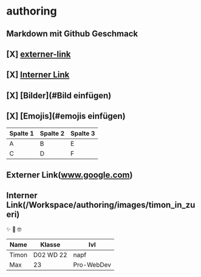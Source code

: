 # authoring
## Markdown mit Github Geschmack
## [X] [**externer-link**](#externer-link)
## [X] [**Interner Link**](#interner-link)
## [X] [**Bilder**](#Bild einfügen)
## [X] [**Emojis**](#emojis einfügen)

Spalte 1|Spalte 2|Spalte 3
--------|--------|--------|
    A   |    B   |    E
    C   |    D   |    F   

## Externer Link(www.google.com)

## Interner Link(/Workspace/authoring/images/timon_in_zueri)

:sparkles: :boxing_glove: :nerd_face:

Name    |Klasse  |lvl 
--------|--------|--------|
Timon   |D02 WD 22    |napf   
Max   |   23   |   Pro-WebDev

    

